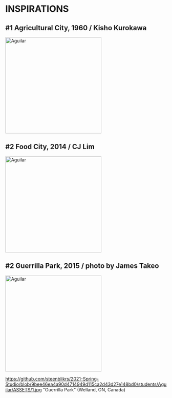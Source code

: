 
# INSPIRATIONS

## #1 Agricultural City, 1960 / Kisho Kurokawa
 <img alt="Aguilar" src="https://github.com/steenblikrs/2021-Spring-Studio/blob/9bee46ea4a90d4714949d115ca2d43d27e148bd0/students/Aguilar/ASSETS/1.jpg?raw=true" width="300">

## #2 Food City, 2014 / CJ Lim
 <img alt="Aguilar" src="https://github.com/steenblikrs/2021-Spring-Studio/blob/d01ffb85cbad1819878b8f8f1f1ea4336e2722c1/students/Aguilar/ASSETS/2.jpg?raw=true" width="300">

## #2 Guerrilla Park, 2015 / photo by James Takeo
 <img alt="Aguilar" src="https://github.com/steenblikrs/2021-Spring-Studio/blob/f0aa1a7b6f864f03e7c8a12882acdf210f9305c1/students/Aguilar/ASSETS/3.jpg?raw=true" width="300">
 
https://github.com/steenblikrs/2021-Spring-Studio/blob/9bee46ea4a90d4714949d115ca2d43d27e148bd0/students/Aguilar/ASSETS/1.jpg
"Guerrilla Park" (Welland, ON, Canada)

